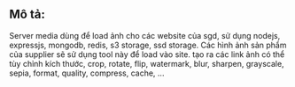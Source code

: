 ## Mô tả:
Server media dùng để load ảnh cho các website của sgd, sử dụng nodejs, expressjs, mongodb, redis, s3 storage, ssd storage.
Các hình ảnh sản phẩm của supplier sẽ sử dụng tool này để load vào site. tạo ra các link ảnh có thể tùy chỉnh kích thước, crop,
rotate, flip, watermark, blur, sharpen, grayscale, sepia, format, quality, compress, cache, ...